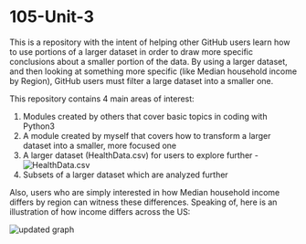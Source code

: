# 105-Unit-3

This is a repository with the intent of helping other GitHub users learn how to use portions of a larger dataset in order to draw more specific conclusions about a smaller portion of the data. By using a larger dataset, and then looking at something more specific (like Median household income by Region), GitHub users must filter a large dataset into a smaller one. 

This repository contains 4 main areas of interest:
1. Modules created by others that cover basic topics in coding with Python3
2. A module created by myself that covers how to transform a larger dataset into a smaller, more focused one
3. A larger dataset (HealthData.csv) for users to explore further - ![HealthData.csv](https://uncch.instructure.com/courses/4810/files/1951167?wrap=1)
4. Subsets of a larger dataset which are analyzed further

Also, users who are simply interested in how Median household income differs by region can witness these differences. Speaking of, here is an illustration of how income differs across the US:


![updated graph](https://user-images.githubusercontent.com/118228955/204173661-9258f400-950e-4820-8422-00ce99063539.png)


